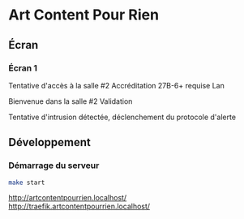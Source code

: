 # Art Content Pour Rien

## Écran

### Écran 1

Tentative d'accès à la salle #2
Accréditation 27B-6+ requise
Lan

Bienvenue dans la salle #2
Validation



Tentative d'intrusion détectée, déclenchement du protocole d'alerte

## Développement

### Démarrage du serveur

```sh
make start
```

<http://artcontentpourrien.localhost/>
<http://traefik.artcontentpourrien.localhost/>
